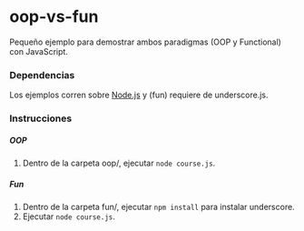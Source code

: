 # oop-vs-fun
Pequeño ejemplo para demostrar ambos paradigmas (OOP y Functional) con JavaScript.

### Dependencias

Los ejemplos corren sobre [Node.js](https://nodejs.org/) y (fun) requiere de underscore.js.

### Instrucciones
##### OOP
 1. Dentro de la carpeta oop/, ejecutar ``node course.js``.

##### Fun
 1. Dentro de la carpeta fun/, ejecutar ``npm install`` para instalar underscore.
 2. Ejecutar ``node course.js``.
